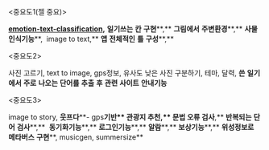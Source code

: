   

<중요도1(젤 중요)>

[**emotion-text-classification**](https://huggingface.co/spaces/danielferreira/emotion-text-classification)**,** **일기쓰는** **칸** **구현****,** **그림에서** **주변환경****,** **사물** **인식기능****,  image to text,** **앱** **전체적인** **틀** **구성****,** 

  

  

<중요도2>

사진 고르기, text to image, gps정보, 유사도 낮은 사진 구분하기, 테마, 달력, **쓴** **일기에서** **주로** **나오는** **단어를** **추출** **후** **관련** **사이트** **안내기능** 

  

  

<중요도3>

image to story, **웃프다****- gps****기반** **관광지** **추천****,** **문법** **오류** **검사****,** **반복되는** **단어** **검사****,**  **동기화기능****,** **로그인기능****,** **알람****,** **보상기능****,** **위성정보로** **메타버스** **구현****, musicgen, summersize**